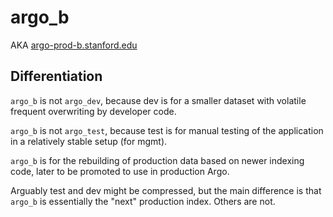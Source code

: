 # argo_b

AKA [argo-prod-b.stanford.edu](https://argo-prod-b.stanford.edu)

## Differentiation

`argo_b` is not `argo_dev`, because dev is for a smaller dataset with volatile frequent overwriting by developer code.

`argo_b` is not `argo_test`, because test is for manual testing of the application in a relatively stable setup (for mgmt).

`argo_b` is for the rebuilding of production data based on newer indexing code, later to be promoted to use in production Argo.  

Arguably test and dev might be compressed, but the main difference is that `argo_b` is essentially the "next" production index.  Others are not.
